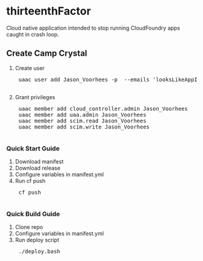 # thirteenthFactor
Cloud native application intended to stop running CloudFoundry apps caught in crash loop.

## Create Camp Crystal
1. Create user
	<pre>
	uaac user add Jason_Voorhees -p <credhubstoredpw> --emails 'looksLikeAppInCrashLoop-STOPPED'
	</pre>
2. Grant privileges
	<pre>
	uaac member add cloud_controller.admin Jason_Voorhees
	uaac member add uaa.admin Jason_Voorhees
	uaac member add scim.read Jason_Voorhees
	uaac member add scim.write Jason_Voorhees
	</pre>

### Quick Start Guide
1. Download manifest
2. Download release
3. Configure variables in manifest.yml
4. Run cf push
	<pre>
	cf push
	</pre>

### Quick Build Guide
1. Clone repo
2. Configure variables in manifest.yml
3. Run deploy script
	<pre>
	./deploy.bash
	</pre>
